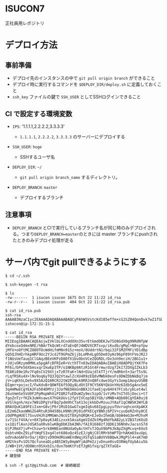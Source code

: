 # ISUCON7
正社員用レポジトリ


# デプロイ方法

## 事前準備
* デプロイ先のインスタンスの中で `git pull origin branch` ができること
* デプロイ時に実行するコマンドを `$DEPLOY_DIR/deploy.sh` に定義しておくこと
* `ssh_key` ファイルの鍵で `SSH_USER` としてSSHログインできること

## CI で設定する環境変数

* `IPS`: '1.1.1.1,2.2.2.2,3.3.3.3'
  * `1.1.1.1`, `2.2.2.2`, `3.3.3.3` のサーバーにデプロイする

* `SSH_USER`: `hoge`
  * SSHするユーザ名

* `DEPLOY_DIR`: `~/`
  * `git pull origin branch_name` するディレクトリ。

* `DEPLOY_BRANCH`: `master`
  * デプロイするブランチ

## 注意事項
* `DEPLOY_BRANCH` とCIで実行しているブランチ名が同じ時のみデプロイされる。つまり`DEPLOY_BRANCH=master`のときには master ブランチにpushされたときのみデプロイ処理が走る

# サーバ内でgit pullできるようにする

```
$ cd ~/.ssh

$ ssh-keygen -t rsa

$ ls
-rw-------  1 isucon isucon 1675 Oct 22 11:22 id_rsa
-rw-r--r--  1 isucon isucon  404 Oct 22 11:22 id_rsa.pub

$ cat id_rsa.pub
ssh-rsa AAAAB3NzaC1yc2EAAAADAQABAAABAQCyPAhWSVstcKd105effm+sS2SZ04QonDvk7wZ1fSD31F01OlZ1h5tyjE52bE1ET+EECtORBxa2t3toSdAUnhYNVcJFOy+n+Iq51v+AyoL43z6linCMx9T6g5+0wJk7w5M5xZ0eJ+YzSf3XnP6ahX/xR12u03WtuqLfYVIxkUwWJgPV0GmhDlAmEciuGSkdEX1RzZglx0lP0Y+ZnqONsugyHguA7kN7TfIfP3qkXT20VV4lHYl/U1SxR5Nq6rUKUYCrMER5Uo/MPw59fVu85udUJ5lAZEMusPHeiH15yIf/YEbW7X6sl2O85HPKbQwctrmmAAVwMVEh5H5Vy2FNOfTf ishocon@ip-172-31-15-1

$ cat id_rsa
-----BEGIN RSA PRIVATE KEY-----
MIIEogIBAAKCAQEAsjwIVklbLXCnddOXn35vrEtkmdOEKJw75O8GdX0g99RdNTpW
dYebcoxOdmxNRE/hBArTkQcWtrd7aEnQFJ4WDVXCRTsvp/iKudb/gMqC+N8+pYpw
jMfU+oOftMCZO8OTOcWdHifmM0n915z+moV/8UddrtN1rbqi32FSMZFMFiYD1dBp
oQ5QJhHIrhkpHRF9Uc2YJcdJT9GPmZ6jjbLoMh4LgO5De03yHz96pF09tFVeJR2J
f1NUsUeTauq1ClGAqzBEeVKPzD8OfX1bvObnVCeZQGRDLrDx3oh9eciH/2BG1u1+
rJdjvORzym0MHLa5pgAFcDFRIeR+VcthTTn03wIDAQABAoIBABjH8ADPQjYXK7Fe
Mf6i/bPe56XbmsxqrIkwEp3TP/o1NKBp9AtzR1Gt4Frmw/dzg72kI7ZOXgIZkLb3
TE8Ri89e1Rv7Fq0sCV29XtjxTzR7FaK+lNd+EUajdlkTTjrY/mdR6n5+3arT5s9L
rLqfRSKu4X+lNv9oq6yTQ3JQ2VtawlZcXU4R9zEQdvMWbk0esFs9DWZDbNkBq7jm
jV+iqKhSLDehv9X5AzQ16RCRJ2tW2P2Nuk0RRJnQ8Fcdwe3GyYs3omp1AoqvUSBB
QIqmr+pojxcI/FwXdvBrQOWfE6f5OQy8LdOtIF9CY5KNYQkUnYHz6IdbSgAnx5eE
3q4mMwECgYEA2Fa504DMYzj3JofNEOAkGnBBXJ1faeEjqv6HV47FCsb/ybLet4wl
26uVmmSe5Vd0F2PpMopWhXiPIQR2fuEDuWZy9ec5zpO/1vYzMv7nITdSjOoci+t7
fgoZnTzrfKZk3uW4sawsX7hGkUUvi2fpYIVCepSB1YGb/sMNB+AQb08CgYEA0uj8
aVSlkgnh/mzx7W8iDPgYsFBq7pdm9hCTaX13ojkkbDvMzuuJYAaf1qCNWSK3WYLB
8RAVQuK1A9FEiIxm+G8vjP6r1MiD1GwG7xgmIq6v68IpgLpyufUvroqhconXpAKX
LE2m6ZkaxWNGZG4RtuR3H458bLH9NhjMj0idPXECgYBNhj6PIV+cyuQeRZnhy0CE
zOdPRgHUEl7SvuVHJh1MMGWnJNcU1T8XyhQRQK+EJeOvIhmGB/bbW4mG3m+MJhxM
iv71Scf4VA/x+0X7p0ayK34Eizxxk5AsaXgmVZdZktMg4RdfbAB2yLVZB37zKOiD
sx1QiflAxnJdSA5aXRvmlwKBgDbKIbA3Nh/fA191688zfJQD6136Nh0vJacsnS7d
UjPJRmX7jvP+Chzw+5rk8HNEan8NUdaOyActH7sTJQuX9bP6Jk8pZXgMcvq+6Xo5
OsbtvHOxZ9iyFtWqFS3xg4let686oQz4SzEJ/gNjC8lRMrbhWPTQrhAKmO3xuUpL
odVxAoGAFbrOa/jXQVjvD9OHdRUaWEVdWqjXSTq51aBUVV6BQwkJMgPSl4+aK7mD
mM2tksPv1OS7QcfuneaDLy4B5IW3y0mpWYjAdPmIzjvDnue0svO3RWqfUybAiu5b
J/WB+1Vt/dO8Wcn9SXxbIs/dun7bmKtFsEfJgN1fxq/qZ7XTaGE=
-----END RSA PRIVATE KEY-----
# 鍵登録

$ ssh -T git@github.com  # 接続確認
```
